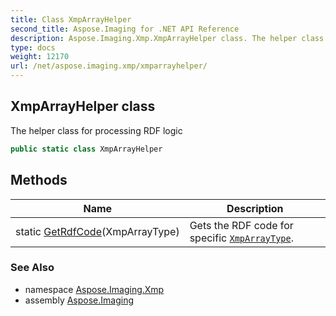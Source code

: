 ```yaml
---
title: Class XmpArrayHelper
second_title: Aspose.Imaging for .NET API Reference
description: Aspose.Imaging.Xmp.XmpArrayHelper class. The helper class for processing RDF logic
type: docs
weight: 12170
url: /net/aspose.imaging.xmp/xmparrayhelper/
---
```

## XmpArrayHelper class

The helper class for processing RDF logic

```csharp
public static class XmpArrayHelper
```

## Methods

| Name | Description |
| --- | --- |
| static [GetRdfCode](../../aspose.imaging.xmp/xmparrayhelper/getrdfcode/)(XmpArrayType) | Gets the RDF code for specific [`XmpArrayType`](../xmparraytype/). |

### See Also

* namespace [Aspose.Imaging.Xmp](../../aspose.imaging.xmp/)
* assembly [Aspose.Imaging](../../)


